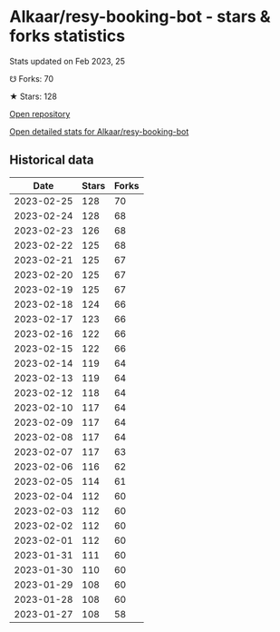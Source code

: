 # Alkaar/resy-booking-bot - stars & forks statistics

Stats updated on Feb 2023, 25

☋ Forks: 70

★ Stars: 128

[Open repository](https://github.com/Alkaar/resy-booking-bot)

[Open detailed stats for Alkaar/resy-booking-bot](https://reviewgithub.com/rep/Alkaar/resy-booking-bot)

## Historical data
| Date | Stars | Forks |
|------|-------|-------|
| 2023-02-25 | 128 | 70 | 
| 2023-02-24 | 128 | 68 | 
| 2023-02-23 | 126 | 68 | 
| 2023-02-22 | 125 | 68 | 
| 2023-02-21 | 125 | 67 | 
| 2023-02-20 | 125 | 67 | 
| 2023-02-19 | 125 | 67 | 
| 2023-02-18 | 124 | 66 | 
| 2023-02-17 | 123 | 66 | 
| 2023-02-16 | 122 | 66 | 
| 2023-02-15 | 122 | 66 | 
| 2023-02-14 | 119 | 64 | 
| 2023-02-13 | 119 | 64 | 
| 2023-02-12 | 118 | 64 | 
| 2023-02-10 | 117 | 64 | 
| 2023-02-09 | 117 | 64 | 
| 2023-02-08 | 117 | 64 | 
| 2023-02-07 | 117 | 63 | 
| 2023-02-06 | 116 | 62 | 
| 2023-02-05 | 114 | 61 | 
| 2023-02-04 | 112 | 60 | 
| 2023-02-03 | 112 | 60 | 
| 2023-02-02 | 112 | 60 | 
| 2023-02-01 | 112 | 60 | 
| 2023-01-31 | 111 | 60 | 
| 2023-01-30 | 110 | 60 | 
| 2023-01-29 | 108 | 60 | 
| 2023-01-28 | 108 | 60 | 
| 2023-01-27 | 108 | 58 | 

